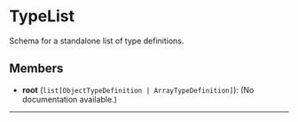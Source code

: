 # TypeList

Schema for a standalone list of type definitions.

## Members
- **root** (`list[ObjectTypeDefinition | ArrayTypeDefinition]`): (No documentation available.)

---
